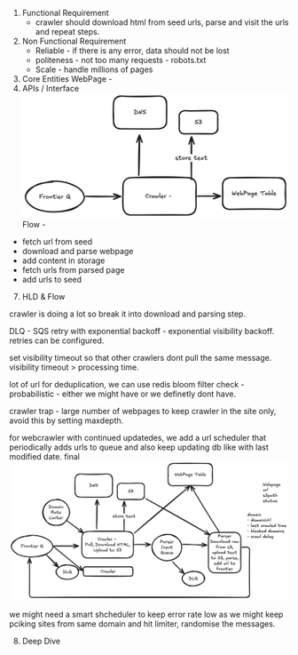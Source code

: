 1. Functional Requirement
    - crawler should download html from seed urls, parse and visit the urls and repeat steps.
2. Non Functional Requirement
    - Reliable - if there is any error, data should not be lost
    - politeness - not too many requests - robots.txt
    - Scale - handle millions of pages
3. Core Entities
WebPage - 
4. APIs / Interface
![initial](https://github.com/iamfuckingsuhas/sysdesignnotes/blob/main/Assets/inside/webcrawlerinit.png)
Flow - 
  - fetch url from seed
  - download and parse webpage
  - add content in storage
  - fetch urls from parsed page
  - add urls to seed 
7. HLD & Flow

crawler is doing a lot so break it into download and parsing step.

DLQ - SQS retry with exponential backoff - exponential visibility backoff. retries can be configured.

set visibility timeout so that other crawlers dont pull the same message. visibility timeout > processing time.

lot of url for deduplication, we can use redis bloom filter check - probabilistic - either we might have or we definetly dont have.

crawler trap - large number of webpages to keep crawler in the site only, avoid this by setting maxdepth.

for webcrawler with continued updatedes, we add a url scheduler that periodically adds urls to queue and also keep updating db like with last modified date.
final
![final](https://github.com/iamfuckingsuhas/sysdesignnotes/blob/main/Assets/inside/webcrawler_final.png)

we might need a smart shcheduler to keep error rate low as we might keep pciking sites from same domain and hit limiter, randomise the messages.


8. Deep Dive
